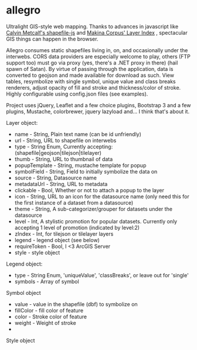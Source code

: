 allegro
=======

Ultralight GIS-style web mapping.  Thanks to advances in javascript like [Calvin Metcalf's shapefile-js](https://github.com/calvinmetcalf/shapefile-js) and [Makina Corpus' Layer Index](http://makinacorpus.github.io/Leaflet.LayerIndex/) , spectacular GIS things can happen in the browser.

Allegro consumes static shapefiles living in, on, and occasionally under the interwebs.  CORS data providers are especially welcome to play, others (FTP support too) must go via proxy (yes, there's a .NET proxy in there) (hail spawn of Satan).  By virtue of passing through the application, data is converted to geojson and made available for download as such.  View tables, resymbolize with single symbol, unique value and class breaks renderers, adjust opacity of fill and stroke and thickness/color of stroke.  Highly configurable using config.json files (see examples).

Project uses jQuery, Leaflet and a few choice plugins, Bootstrap 3 and a few plugins, Mustache, colorbrewer, jquery lazyload and... I think that's about it.

Layer object:

* name - String, Plain text name (can be id unfriendly)
* url - String, URL to shapefile on interwebs
* type - String Enum, Currently accepting: (shapefile|geojson|tilejson|tilelayer)
* thumb - String, URL to thumbnail of data
* popupTemplate - String, mustache template for popup
* symbolField - String, Field to initially symbolize the data on
* source - String, Datasource name
* metadataUrl - String, URL to metadata
* clickable - Bool, Whether or not to attach a popup to the layer
* icon - String, URL to an icon for the datasource name (only need this for the first instance of a dataset from a datasource)
* theme - String, A sub-categorizer/grouper for datasets under the datasource
* level - Int, A stylistic promotion for popular datasets.  Currently only accepting 1 level of promotion (indicated by level:2)
* zIndex - Int, for tilejson or tilelayer layers
* legend - legend object (see below)
* requireToken - Bool, I <3 ArcGIS Server
* style - style object

Legend object:

* type - String Enum, 'uniqueValue', 'classBreaks', or leave out for 'single'
* symbols - Array of symbol

Symbol object

* value - value in the shapefile (dbf) to symbolize on
* fillColor - fill color of feature
* color - Stroke color of feature
* weight - Weight of stroke
* 

Style object




